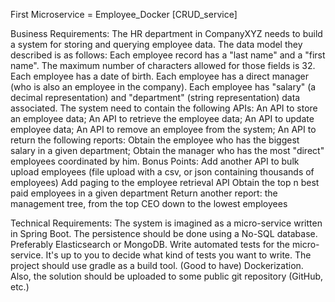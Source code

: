First Microservice = Employee_Docker [CRUD_service]


Business Requirements:
The HR department in CompanyXYZ needs to build a system for storing and querying employee data.
The data model they described is as follows:
Each employee record has a "last name" and a "first name". The maximum number of characters allowed for those fields is
32.
Each employee has a date of birth.
Each employee has a direct manager (who is also an employee in the company).
Each employee has "salary" (a decimal representation) and "department" (string representation) data associated.
The system need to contain the following APIs:
An API to store an employee data;
An API to retrieve the employee data;
An API to update employee data;
An API to remove an employee from the system;
An API to return the following reports:
Obtain the employee who has the biggest salary in a given department;
Obtain the manager who has the most "direct" employees coordinated by him.
Bonus Points:
Add another API to bulk upload employees (file upload with a csv, or json containing thousands of employees)
Add paging to the employee retrieval API
Obtain the top n best paid employees in a given department
Return another report: the management tree, from the top CEO down to the lowest employees

Technical Requirements:
The system is imagined as a micro-service written in Spring Boot.
The persistence should be done using a No-SQL database. Preferably Elasticsearch or MongoDB.
Write automated tests for the micro-service. It's up to you to decide what kind of tests you want to write.
The project should use gradle as a build tool.
(Good to have) Dockerization.
Also, the solution should be uploaded to some public git repository (GitHub, etc.)





